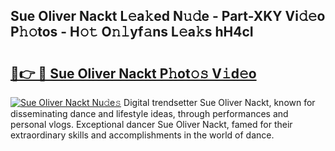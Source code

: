 ## Sue Oliver Nackt L𝚎a𝚔ed N𝚞𝚍e - Part-XKY Vi𝚍𝚎o P𝚑𝚘tos - H𝚘𝚝 O𝚗𝚕yf𝚊ns L𝚎a𝚔s hH4cI

# <h2><a href="http://kff1bva.oniu.top/?m=Sue+Oliver+Nackt">🔗👉 🔴 Sue Oliver Nackt P𝚑ot𝚘𝚜 V𝚒d𝚎o</a></h2>

[![Sue Oliver Nackt Nu𝚍e𝚜](https://i.imgur.com/0qMVB7G.gif)](http://kff1bva.oniu.top/?m=Sue+Oliver+Nackt)
Digital trendsetter Sue Oliver Nackt, known for disseminating dance and lifestyle ideas, through performances and personal vlogs. Exceptional dancer Sue Oliver Nackt, famed for their extraordinary skills and accomplishments in the world of dance.  
